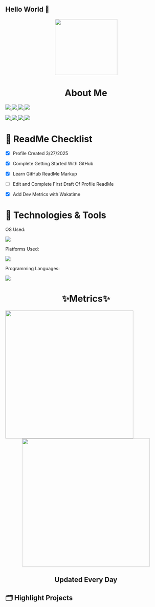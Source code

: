 ## Hello World 👋
<p align="center"> <img src="https://i.gifer.com/origin/f9/f96dbc47ab782dd9970b973046c3adee_w200.gif" height="175x" width="195px"/></p>
<h1 align="center"><b>About Me</b></h1>
<p align="left">

  <a href="https://github.com/Ru3n2013">
    <img src="https://img.shields.io/github/followers/Ru3n2013?style=social"/>
  </a>

  <a href="https://github.com/Ru3n2013">
    <img src="https://img.shields.io/github/stars/Ru3n2013/Ru3n2013?style=social"/>
  </a>
  
  <a href="https://github.com/Ru3n2013">
    <img src="https://img.shields.io/github/forks/Ru3n2013/Ru3n2013?style=social"/>
  </a>

  <a href="https://github.com/Ru3n2013">
    <img src="https://img.shields.io/github/watchers/Ru3n2013/Ru3n2013?style=social"/>
  </a> 
</p> 
<p align="left">
  <a href="https://github.com/Ru3n2013">
    <img src="https://img.shields.io/github/repo-size/Ru3n2013/Ru3n2013?style=social"/>
  </a>

  <a href="https://github.com/Ru3n2013">
    <img src="https://img.shields.io/github/languages/count/Ru3n2013/Ru3n2013?style=social"/>
  </a>

  <a href="https://github.com/Ru3n2013">
    <img src="https://img.shields.io/github/languages/top/Ru3n2013/Ru3n2013?style=social"/>
  </a>

  <a href="https://github.com/Ru3n2013">
    <img src="https://img.shields.io/github/last-commit/Ru3n2013/Ru3n2013?color=green&style=plastic"/>
  </a>
</p>
<h1>📜 ReadMe Checklist</h1>

- [x] Profile Created 3/27/2025
- [x] Complete Getting Started With GitHub
- [x] Learn GitHub ReadMe Markup
- [ ] Edit and Complete First Draft Of Profile ReadMe
- [x] Add Dev Metrics with Wakatime


<h1>
🔧 Technologies & Tools </h1>

OS Used:
<p align="left">
  <a href="https://skillicons.dev">
    <img src="https://skillicons.dev/icons?i=windows,linux,ubuntu,apple" />
  </a>
</p>

Platforms Used:
<p align="left">
  <a href="https://skillicons.dev">
    <img src="https://skillicons.dev/icons?i=ae,androidstudio,blender,discord,flutter,idea,ai,ps,powershell,visualstudio,vscode,wordpress" />
  </a>
</p>

Programming Languages:
<p align="left">
  <a href="https://skillicons.dev">
    <img src="https://skillicons.dev/icons?i=java,css,py,html,php,js,kotlin,mysql," />
  </a>
</p>
<h1 align="center">✨Metrics✨</h1>
<p align="center">
<img src="https://wakatime.com/share/@6f0072d6-46ed-45de-85b4-7003bdc1dbbc/e256594a-8d72-4ae0-a36e-581ba1407574.svg" width="400px" height="400px" align="left"/>
<img src="https://wakatime.com/share/@6f0072d6-46ed-45de-85b4-7003bdc1dbbc/38772343-6bf3-4a60-bc0b-dde427c638d3.svg" width="400px" height="400px"/> </br>
</p>
<!--START_SECTION:waka-->
<!--END_SECTION:waka-->
<h2 align="center">Updated Every Day</h2>

## 🗂️ Highlight Projects



<!--
**Ru3n2013/Ru3n2013** is a ✨ _special_ ✨ repository because its `README.md` (this file) appears on your GitHub profile.

Here are some ideas to get you started:

- 🔭 I’m currently working on ...
- 🌱 I’m currently learning ...
- 👯 I’m looking to collaborate on ...
- 🤔 I’m looking for help with ...
- 💬 Ask me about ...
- 📫 How to reach me: ...
- 😄 Pronouns: ...
- ⚡ Fun fact: ...
-->
